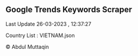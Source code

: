 

## Google Trends Keywords Scraper 
 
Last Update 26-03-2023 , 12:37:27

Country List :
VIETNAM.json



© Abdul Muttaqin 
